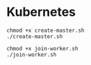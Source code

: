 # Kubernetes

```
chmod +x create-master.sh
./create-master.sh

chmod +x join-worker.sh
./join-worker.sh
